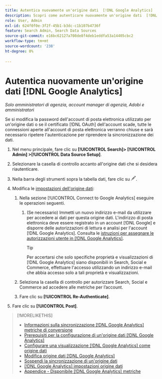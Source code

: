 ```yaml
---
title: Autentica nuovamente un'origine dati  [!DNL Google Analytics]
description: Scopri come autenticare nuovamente un'origine dati  [!DNL Google Analytics]  se modifichi la password associata o se il certificato scade.
role: User, Admin
exl-id: 624f0f0e-3f2f-45b1-b3dc-c1b107b4736f
feature: Search Admin, Search Data Sources
source-git-commit: e16bc62127a708de8f4deb1eddfa53a14405cbc2
workflow-type: tm+mt
source-wordcount: '238'
ht-degree: 0%

---
```


# Autentica nuovamente un&#39;origine dati [!DNL Google Analytics]

*Solo amministratori di agenzia, account manager di agenzia, Adobi e amministratori*

Se si modifica la password dell&#39;account di posta elettronica utilizzato per un&#39;origine dati o se il certificato [!DNL OAuth] dell&#39;account scade, tutte le connessioni aperte all&#39;account di posta elettronica verranno chiuse e sarà necessario ripetere l&#39;autenticazione per riprendere la sincronizzazione dei dati.

1. Nel menu principale, fare clic su **[!UICONTROL Search]> [!UICONTROL Admin] >[!UICONTROL Data Source Setup]**.

1. Selezionare la casella di controllo accanto all&#39;origine dati che si desidera riautenticare.

1. Nella barra degli strumenti sopra la tabella dati, fare clic su ![Modifica](/help/search-social-commerce/assets/edit.png "Modifica").

1. Modifica le [impostazioni dell&#39;origine dati](data-source-settings.md):

   1. Nella sezione [!UICONTROL Connect to Google Analytics] eseguire le operazioni seguenti.

      1. (Se necessario) Immetti un nuovo indirizzo e-mail da utilizzare per accedere ai dati per questa origine dati. L&#39;indirizzo di posta elettronica deve essere registrato in un account [!DNL Google] e disporre delle autorizzazioni di lettura e analisi per l&#39;account [!DNL Google Analytics]. Consulta le [istruzioni per assegnare le autorizzazioni utente in [!DNL Google Analytics]](https://support.google.com/analytics/answer/9305587).

         >[!TIP]
         >
         >Per accertarsi che solo specifiche proprietà e visualizzazioni di [!DNL Google Analytics] siano disponibili in Search, Social e Commerce, effettuare l&#39;accesso utilizzando un indirizzo e-mail che abbia accesso solo a tali proprietà e visualizzazioni.

   1. Seleziona la casella di controllo per autorizzare Search, Social e Commerce ad accedere alle metriche per l’account.

   1. Fare clic su **[!UICONTROL Re-Authenticate]**.

1. Fare clic su **[!UICONTROL Post]**.

>[!MORELIKETHIS]
>
>* [Informazioni sulla sincronizzazione [!DNL Google Analytics] metriche di conversione](data-source-about.md)
>* [Prerequisiti per la configurazione di un&#39;origine dati [!DNL Google Analytics] ](data-source-prerequisites.md)
>* [Configurare una visualizzazione  [!DNL Google Analytics] come origine dati](data-source-configure.md)
>* [Modifica origine dati [!DNL Google Analytics] ](data-source-edit.md)
>* [Sospendi la sincronizzazione di un&#39;origine dati](data-source-pause.md)
>* [[!DNL Google Analytics] impostazioni origine dati](data-source-settings.md)
>* [Appendice - Disponibile [!DNL Google Analytics] metriche](data-source-ga-metrics.md)
